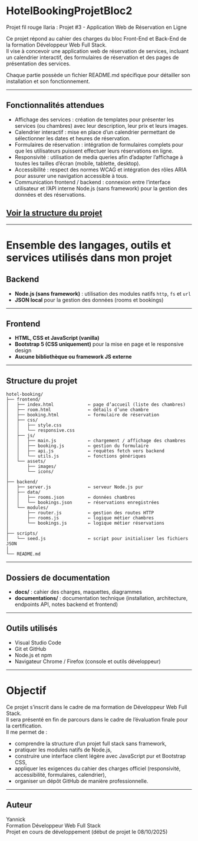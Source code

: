 # HotelBookingProjetBloc2
Projet fil rouge Ilaria : Projet #3 - Application Web de Réservation en Ligne

Ce projet répond au cahier des charges du bloc Front-End et Back-End de la formation Développeur Web Full Stack.  
Il vise à concevoir une application web de réservation de services, incluant un calendrier interactif, des formulaires de réservation et des pages de présentation des services.

Chaque partie possède un fichier README.md spécifique pour détailler son installation et son fonctionnement.

---

## Fonctionnalités attendues

- Affichage des services : création de templates pour présenter les services (ou chambres) avec leur description, leur prix et leurs images.  
- Calendrier interactif : mise en place d’un calendrier permettant de sélectionner les dates et heures de réservation.  
- Formulaires de réservation : intégration de formulaires complets pour que les utilisateurs puissent effectuer leurs réservations en ligne.  
- Responsivité : utilisation de media queries afin d’adapter l’affichage à toutes les tailles d’écran (mobile, tablette, desktop).  
- Accessibilité : respect des normes WCAG et intégration des rôles ARIA pour assurer une navigation accessible à tous.  
- Communication frontend / backend : connexion entre l’interface utilisateur et l’API interne Node.js (sans framework) pour la gestion des données et des réservations.

## [Voir la structure du projet](documentations/architecture.md?plain=1)

---

# Ensemble des langages, outils et services utilisés dans mon projet

## Backend
- **Node.js (sans framework)** : utilisation des modules natifs `http`, `fs` et `url`  
- **JSON local** pour la gestion des données (rooms et bookings)

---

## Frontend
- **HTML, CSS et JavaScript (vanilla)**  
- **Bootstrap 5 (CSS uniquement)** pour la mise en page et le responsive design  
- **Aucune bibliothèque ou framework JS externe**

---

## Structure du projet

```
hotel-booking/
├── frontend/
│   ├── index.html             ← page d’accueil (liste des chambres)
│   ├── room.html              ← détails d’une chambre
│   ├── booking.html           ← formulaire de réservation
│   ├── css/
│   │   ├── style.css
│   │   └── responsive.css
│   ├── js/
│   │   ├── main.js            ← chargement / affichage des chambres
│   │   ├── booking.js         ← gestion du formulaire
│   │   ├── api.js             ← requêtes fetch vers backend
│   │   └── utils.js           ← fonctions génériques
│   └── assets/
│       ├── images/
│       └── icons/
│
├── backend/
│   ├── server.js              ← serveur Node.js pur
│   ├── data/
│   │   ├── rooms.json         ← données chambres
│   │   └── bookings.json      ← réservations enregistrées
│   └── modules/
│       ├── router.js          ← gestion des routes HTTP
│       ├── rooms.js           ← logique métier chambres
│       └── bookings.js        ← logique métier réservations
│
├── scripts/
│   └── seed.js                ← script pour initialiser les fichiers JSON
│
└── README.md
```

---

## Dossiers de documentation

- **docs/** : cahier des charges, maquettes, diagrammes  
- **documentations/** : documentation technique (installation, architecture, endpoints API, notes backend et frontend)

---

## Outils utilisés

- Visual Studio Code  
- Git et GitHub  
- Node.js et npm  
- Navigateur Chrome / Firefox (console et outils développeur)

---

# Objectif

Ce projet s’inscrit dans le cadre de ma formation de Développeur Web Full Stack.  
Il sera présenté en fin de parcours dans le cadre de l’évaluation finale pour la certification.  
Il me permet de :
- comprendre la structure d’un projet full stack sans framework,  
- pratiquer les modules natifs de Node.js,  
- construire une interface client légère avec JavaScript pur et Bootstrap CSS,  
- appliquer les exigences du cahier des charges officiel (responsivité, accessibilité, formulaires, calendrier),  
- organiser un dépôt GitHub de manière professionnelle.

---

## Auteur

Yannick  
Formation Développeur Web Full Stack  
Projet en cours de développement (début de projet le 08/10/2025)
